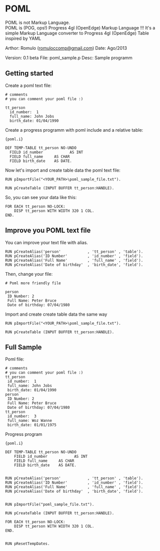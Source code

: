POML
=========

POML is not Markup Language.                         
POML is (POG, ops!) Progress 4gl (OpenEdge) Markup Language !!!
It's a simple Markup Language converter to Progress 4gl (OpenEdge) Table inspired by YAML

  Arthor: Romulo (romuloccomp@gmail.com)
    Date: Ago/2013
  
 Version: 0.1 beta
    File: poml_sample.p
    Desc: Sample programm 


Getting started
---------------

Create a poml text file:

    # comments
    # you can comment your poml file :)
    
    tt_person
      id_number:  1
      full_name: John Jobs
      birth_date: 01/04/1990

Create a progress programm with poml include and a relative table:

    {poml.i}

    DEF TEMP-TABLE tt_person NO-UNDO
      FIELD id_number            AS INT
      FIELD full_name     AS CHAR
      FIELD birth_date    AS DATE.

Now let's import and create table data the poml text file:
    
    RUN pImportFile("<YOUR_PATH>\poml_sample_file.txt").

    RUN pCreateTable (INPUT BUFFER tt_person:HANDLE).

So, you can see your data like this:

    FOR EACH tt_person NO-LOCK:
        DISP tt_person WITH WIDTH 320 1 COL.
    END.


Improve you POML text file
--------------------------

You can improve your text file with alias.

    RUN pCreateAlias('person'            , 'tt_person' , 'table').
    RUN pCreateAlias('ID Number'         , 'id_number' , 'field').
    RUN pCreateAlias('Full Name'         , 'full_name' , 'field').
    RUN pCreateAlias('Date of birthday'  , 'birth_date', 'field').

Then, change your file:

    # Poml more friendly file 
    
    person
     ID Number: 2
     Full Name: Peter Bruce
     Date of birthday: 07/04/1980

Import and create create table data the same way

    RUN pImportFile("<YOUR_PATH>\poml_sample_file.txt").

    RUN pCreateTable (INPUT BUFFER tt_person:HANDLE).

Full Sample
-----------

Poml file:
  
    # comments
    # you can comment your poml file :)
    tt_person
     id_number:  1
     full_name: John Jobs
     birth_date: 01/04/1990
    person
     ID Number: 2
     Full Name: Peter Bruce
     Date of birthday: 07/04/1980
    tt_person
     id_number:  3
     full_name: Woz Wanne
     birth_date: 01/01/1975

Progress program

    {poml.i}

    DEF TEMP-TABLE tt_person NO-UNDO
        FIELD id_number            AS INT
        FIELD full_name     AS CHAR
        FIELD birth_date    AS DATE.
    
    
    RUN pCreateAlias('person'            , 'tt_person' , 'table').
    RUN pCreateAlias('ID Number'         , 'id_number' , 'field').
    RUN pCreateAlias('Full Name'         , 'full_name' , 'field').
    RUN pCreateAlias('Date of birthday'  , 'birth_date', 'field').
    
    
    RUN pImportFile("poml_sample_file.txt").
    
    RUN pCreateTable (INPUT BUFFER tt_person:HANDLE).
    
    FOR EACH tt_person NO-LOCK:
        DISP tt_person WITH WIDTH 320 1 COL.
    END.
    
    
    RUN pResetTempDates.

